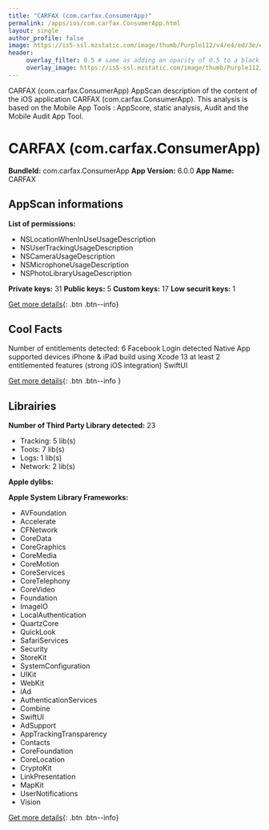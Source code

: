 ```yaml
---
title: "CARFAX (com.carfax.ConsumerApp)"
permalink: /apps/ios/com.carfax.ConsumerApp.html
layout: single
author_profile: false
image: https://is5-ssl.mzstatic.com/image/thumb/Purple112/v4/e4/ed/3e/e4ed3e1d-ab4a-5e56-2e2d-7dca29cdb0a4/AppIcon-0-1x_U007emarketing-0-4-0-85-220.png/512x512bb.jpg
header: 
     overlay_filter: 0.5 # same as adding an opacity of 0.5 to a black background
     overlay_image: https://is5-ssl.mzstatic.com/image/thumb/Purple112/v4/e4/ed/3e/e4ed3e1d-ab4a-5e56-2e2d-7dca29cdb0a4/AppIcon-0-1x_U007emarketing-0-4-0-85-220.png/512x512bb.jpg
---
```

CARFAX (com.carfax.ConsumerApp) AppScan description of the content of the iOS application CARFAX (com.carfax.ConsumerApp). This analysis is based on the Mobile App Tools : AppScore, static analysis, Audit and the Mobile Audit App Tool.

# CARFAX (com.carfax.ConsumerApp)

**BundleId:** com.carfax.ConsumerApp
**App Version:** 6.0.0
**App Name:** CARFAX


## AppScan informations 

**List of permissions:** 
- NSLocationWhenInUseUsageDescription
- NSUserTrackingUsageDescription
- NSCameraUsageDescription
- NSMicrophoneUsageDescription
- NSPhotoLibraryUsageDescription
  
  
**Private keys:** 31
**Public keys:** 5
**Custom keys:** 17
**Low securit keys:** 1
  
[Get more details](/pricing.html){: .btn .btn--info}

## Cool Facts

Number of entitlements detected: 6
Facebook Login detected
Native App
supported devices iPhone & iPad
build using Xcode 13
at least 2 entitlemented features (strong iOS integration)
SwiftUI
  
[Get more details](/pricing.html){: .btn .btn--info }

## Librairies 
**Number of Third Party Library detected:** 23
- Tracking: 5 lib(s)
- Tools: 7 lib(s)
- Logs: 1 lib(s)
- Network: 2 lib(s)


**Apple dylibs:**


**Apple System Library Frameworks:**
- AVFoundation
- Accelerate
- CFNetwork
- CoreData
- CoreGraphics
- CoreMedia
- CoreMotion
- CoreServices
- CoreTelephony
- CoreVideo
- Foundation
- ImageIO
- LocalAuthentication
- QuartzCore
- QuickLook
- SafariServices
- Security
- StoreKit
- SystemConfiguration
- UIKit
- WebKit
- iAd
- AuthenticationServices
- Combine
- SwiftUI
- AdSupport
- AppTrackingTransparency
- Contacts
- CoreFoundation
- CoreLocation
- CryptoKit
- LinkPresentation
- MapKit
- UserNotifications
- Vision


  
[Get more details](/pricing.html){: .btn .btn--info}

